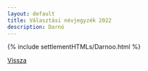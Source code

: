 ```yaml
---
layout: default
title: Választási névjegyzék 2022
description: Darnó
---
```


{% include settlementHTMLs/Darnoo.html %}

[Vissza](../)
